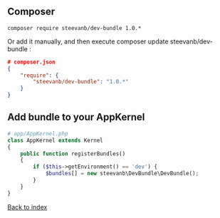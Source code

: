 Composer
--------
```
composer require steevanb/dev-bundle 1.0.*
```

Or add it manually, and then execute composer update steevanb/dev-bundle :

```json
# composer.json
{
    "require": {
        "steevanb/dev-bundle": "1.0.*"
    }
}
```

Add bundle to your AppKernel
----------------------------

```php
# app/AppKernel.php
class AppKernel extends Kernel
{
    public function registerBundles()
    {
        if ($this->getEnvironment() == 'dev') {
            $bundles[] = new steevanb\DevBundle\DevBundle();
        }
    }
}
```

[Back to index](../../README.md)
